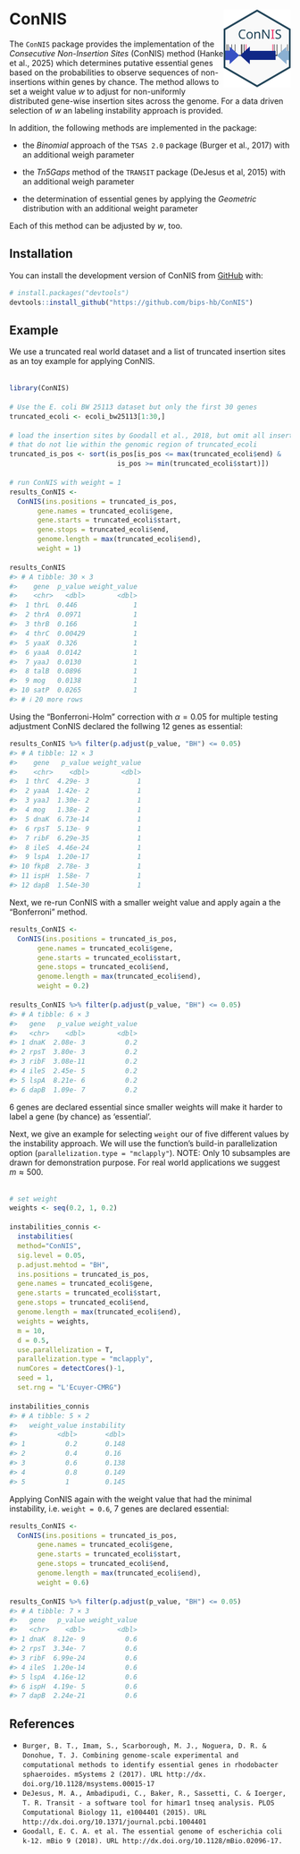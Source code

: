 
<!-- README.md is generated from README.Rmd. Please edit that file -->

# ConNIS <img src="./man/figures/logo.svg" alt="ConNIS" align="right" width="120"/>

<!-- badges: start -->
<!-- badges: end -->

The `ConNIS` package provides the implementation of the *Consecutive
Non-Insertion Sites* (ConNIS) method (Hanke et al., 2025) which
determines putative essential genes based on the probabilities to
observe sequences of non-insertions within genes by chance. The method
allows to set a weight value $w$ to adjust for non-uniformly distributed
gene-wise insertion sites across the genome. For a data driven selection
of $w$ an labeling instability approach is provided.

In addition, the following methods are implemented in the package:

- the *Binomial* approach of the `TSAS 2.0` package (Burger et
  al., 2017) with an additional weigh parameter

- the *Tn5Gaps* method of the `TRANSIT` package (DeJesus et al, 2015)
  with an additional weigh parameter

- the determination of essential genes by applying the *Geometric*
  distribution with an additional weight parameter

Each of this method can be adjusted by $w$, too.

## Installation

You can install the development version of ConNIS from
[GitHub](https://github.com/) with:

``` r
# install.packages("devtools")
devtools::install_github("https://github.com/bips-hb/ConNIS")
```

## Example

We use a truncated real world dataset and a list of truncated insertion
sites as an toy example for applying ConNIS.

``` r

library(ConNIS)

# Use the E. coli BW 25113 dataset but only the first 30 genes
truncated_ecoli <- ecoli_bw25113[1:30,]

# load the insertion sites by Goodall et al., 2018, but omit all insertion sites 
# that do not lie within the genomic region of truncated_ecoli
truncated_is_pos <- sort(is_pos[is_pos <= max(truncated_ecoli$end) &
                           is_pos >= min(truncated_ecoli$start)])

# run ConNIS with weight = 1
results_ConNIS <- 
  ConNIS(ins.positions = truncated_is_pos, 
       gene.names = truncated_ecoli$gene, 
       gene.starts = truncated_ecoli$start, 
       gene.stops = truncated_ecoli$end, 
       genome.length = max(truncated_ecoli$end), 
       weight = 1)

results_ConNIS
#> # A tibble: 30 × 3
#>    gene  p_value weight_value
#>    <chr>   <dbl>        <dbl>
#>  1 thrL  0.446              1
#>  2 thrA  0.0971             1
#>  3 thrB  0.166              1
#>  4 thrC  0.00429            1
#>  5 yaaX  0.326              1
#>  6 yaaA  0.0142             1
#>  7 yaaJ  0.0130             1
#>  8 talB  0.0896             1
#>  9 mog   0.0138             1
#> 10 satP  0.0265             1
#> # ℹ 20 more rows
```

Using the “Bonferroni-Holm” correction with $\alpha=0.05$ for multiple
testing adjustment ConNIS declared the follwing 12 genes as essential:

``` r
results_ConNIS %>% filter(p.adjust(p_value, "BH") <= 0.05)
#> # A tibble: 12 × 3
#>    gene   p_value weight_value
#>    <chr>    <dbl>        <dbl>
#>  1 thrC  4.29e- 3            1
#>  2 yaaA  1.42e- 2            1
#>  3 yaaJ  1.30e- 2            1
#>  4 mog   1.38e- 2            1
#>  5 dnaK  6.73e-14            1
#>  6 rpsT  5.13e- 9            1
#>  7 ribF  6.29e-35            1
#>  8 ileS  4.46e-24            1
#>  9 lspA  1.20e-17            1
#> 10 fkpB  2.78e- 3            1
#> 11 ispH  1.58e- 7            1
#> 12 dapB  1.54e-30            1
```

Next, we re-run ConNIS with a smaller weight value and apply again a the
“Bonferroni” method.

``` r
results_ConNIS <- 
  ConNIS(ins.positions = truncated_is_pos, 
       gene.names = truncated_ecoli$gene, 
       gene.starts = truncated_ecoli$start, 
       gene.stops = truncated_ecoli$end, 
       genome.length = max(truncated_ecoli$end), 
       weight = 0.2)

results_ConNIS %>% filter(p.adjust(p_value, "BH") <= 0.05)
#> # A tibble: 6 × 3
#>   gene   p_value weight_value
#>   <chr>    <dbl>        <dbl>
#> 1 dnaK  2.08e- 3          0.2
#> 2 rpsT  3.80e- 3          0.2
#> 3 ribF  3.08e-11          0.2
#> 4 ileS  2.45e- 5          0.2
#> 5 lspA  8.21e- 6          0.2
#> 6 dapB  1.09e- 7          0.2
```

6 genes are declared essential since smaller weights will make it harder
to label a gene (by chance) as ‘essential’.

Next, we give an example for selecting `weight` our of five different
values by the instability approach. We will use the function’s build-in
parallelization option (`parallelization.type = "mclapply"`). NOTE: Only
10 subsamples are drawn for demonstration purpose. For real world
applications we suggest $m \approx  500$.

``` r

# set weight
weights <- seq(0.2, 1, 0.2)

instabilities_connis <- 
  instabilities(
  method="ConNIS", 
  sig.level = 0.05, 
  p.adjust.mehtod = "BH", 
  ins.positions = truncated_is_pos, 
  gene.names = truncated_ecoli$gene, 
  gene.starts = truncated_ecoli$start, 
  gene.stops = truncated_ecoli$end, 
  genome.length = max(truncated_ecoli$end), 
  weights = weights, 
  m = 10, 
  d = 0.5, 
  use.parallelization = T, 
  parallelization.type = "mclapply", 
  numCores = detectCores()-1, 
  seed = 1, 
  set.rng = "L'Ecuyer-CMRG")

instabilities_connis
#> # A tibble: 5 × 2
#>   weight_value instability
#>          <dbl>       <dbl>
#> 1          0.2       0.148
#> 2          0.4       0.16 
#> 3          0.6       0.138
#> 4          0.8       0.149
#> 5          1         0.145
```

Applying ConNIS again with the weight value that had the minimal
instability, i.e. `weight = 0.6`, 7 genes are declared essential:

``` r
results_ConNIS <- 
  ConNIS(ins.positions = truncated_is_pos, 
       gene.names = truncated_ecoli$gene, 
       gene.starts = truncated_ecoli$start, 
       gene.stops = truncated_ecoli$end, 
       genome.length = max(truncated_ecoli$end), 
       weight = 0.6)

results_ConNIS %>% filter(p.adjust(p_value, "BH") <= 0.05)
#> # A tibble: 7 × 3
#>   gene   p_value weight_value
#>   <chr>    <dbl>        <dbl>
#> 1 dnaK  8.12e- 9          0.6
#> 2 rpsT  3.34e- 7          0.6
#> 3 ribF  6.99e-24          0.6
#> 4 ileS  1.20e-14          0.6
#> 5 lspA  4.16e-12          0.6
#> 6 ispH  4.19e- 5          0.6
#> 7 dapB  2.24e-21          0.6
```

## References

- `Burger, B. T., Imam, S., Scarborough, M. J., Noguera, D. R. & Donohue, T. J. Combining genome-scale experimental and computational methods to identify essential genes in rhodobacter sphaeroides. mSystems 2 (2017). URL http://dx. doi.org/10.1128/msystems.00015-17`
- `DeJesus, M. A., Ambadipudi, C., Baker, R., Sassetti, C. & Ioerger, T. R. Transit - a software tool for himar1 tnseq analysis. PLOS Computational Biology 11, e1004401 (2015). URL http://dx.doi.org/10.1371/journal.pcbi.1004401`
- `Goodall, E. C. A. et al. The essential genome of escherichia coli k-12. mBio 9 (2018). URL http://dx.doi.org/10.1128/mBio.02096-17.`
